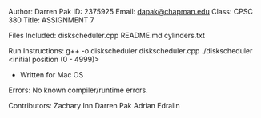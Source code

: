 Author: Darren Pak
ID: 2375925
Email: dapak@chapman.edu
Class: CPSC 380
Title: ASSIGNMENT 7

Files Included:
diskscheduler.cpp
README.md
cylinders.txt

Run Instructions:
g++ -o diskscheduler diskscheduler.cpp
./diskscheduler <initial position (0 - 4999)> <cylinder file>
- Written for Mac OS

Errors:
No known compiler/runtime errors.

Contributors:
Zachary Inn
Darren Pak
Adrian Edralin
